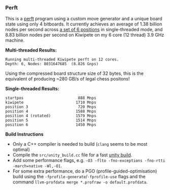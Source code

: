 ### Perft

This is a [perft](https://www.chessprogramming.org/Perft) program using a custom move generator and a unique board state using only 4 bitboards. It currently achieves an average of 1.38 billion nodes per second across [a set of 6 positions](https://www.chessprogramming.org/Perft_Results) in single-threaded mode, and 8.83 billion nodes per second on Kiwipete on my 6 core (12 thread) 3.9 GHz machine.


**Multi-threaded Results:**
```
Running multi-threaded Kiwipete perft on 12 cores.
Depth: 6, Nodes: 8031647685  (8.826 Gnps)
```

Using the compressed board structure size of 32 bytes, this is the equivalent of producing ~280 GB/s of legal chess positons!

**Single-threaded Results:**
```
startpos                        888 Mnps
kiwipete                       1710 Mnps
position 3                      720 Mnps
position 4                     1588 Mnps
position 4 (rotated)           1579 Mnps
position 5                     1514 Mnps
position 6                     1450 Mnps
```

**Build Instructions**

- Only a C++ compiler is needed to build (`clang` seems to be most optimal)
- Compile the `src/unity_build.cc` file for a fast [unity build](https://en.wikipedia.org/wiki/Unity_build).
- Add some performance flags, e.g. `-O3 -flto -fno-exceptions -fno-rtti -march=native -Wl,-O1`.
- For some extra performance, do a PGO (profile-guided-optimisation) build using the `-fprofile-generate`/`-fprofile-use` flags and the command `llvm-profdata merge *.profraw -o default.profdata`.
